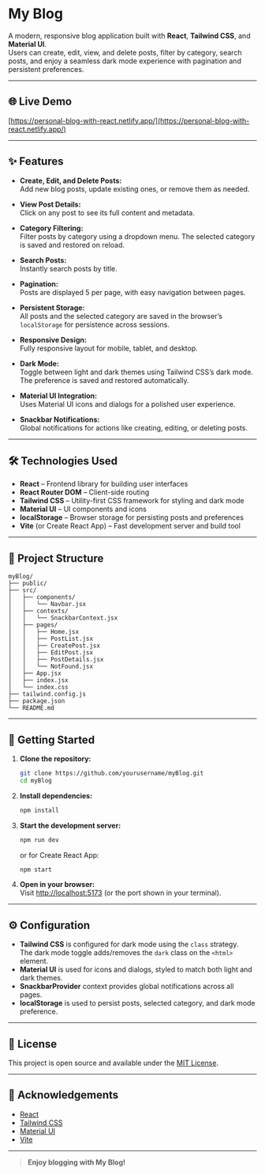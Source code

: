 # My Blog

A modern, responsive blog application built with **React**, **Tailwind CSS**, and **Material UI**.  
Users can create, edit, view, and delete posts, filter by category, search posts, and enjoy a seamless dark mode experience with pagination and persistent preferences.

---

## 🌐 Live Demo

[https://personal-blog-with-react.netlify.app/](https://personal-blog-with-react.netlify.app/)

---

## ✨ Features

- **Create, Edit, and Delete Posts:**  
  Add new blog posts, update existing ones, or remove them as needed.

- **View Post Details:**  
  Click on any post to see its full content and metadata.

- **Category Filtering:**  
  Filter posts by category using a dropdown menu. The selected category is saved and restored on reload.

- **Search Posts:**  
  Instantly search posts by title.

- **Pagination:**  
  Posts are displayed 5 per page, with easy navigation between pages.

- **Persistent Storage:**  
  All posts and the selected category are saved in the browser’s `localStorage` for persistence across sessions.

- **Responsive Design:**  
  Fully responsive layout for mobile, tablet, and desktop.

- **Dark Mode:**  
  Toggle between light and dark themes using Tailwind CSS’s dark mode. The preference is saved and restored automatically.

- **Material UI Integration:**  
  Uses Material UI icons and dialogs for a polished user experience.

- **Snackbar Notifications:**  
  Global notifications for actions like creating, editing, or deleting posts.

---

## 🛠️ Technologies Used

- **React** – Frontend library for building user interfaces
- **React Router DOM** – Client-side routing
- **Tailwind CSS** – Utility-first CSS framework for styling and dark mode
- **Material UI** – UI components and icons
- **localStorage** – Browser storage for persisting posts and preferences
- **Vite** (or Create React App) – Fast development server and build tool

---

## 📂 Project Structure

```
myBlog/
├── public/
├── src/
│   ├── components/
│   │   └── Navbar.jsx
│   ├── contexts/
│   │   └── SnackbarContext.jsx
│   ├── pages/
│   │   ├── Home.jsx
│   │   ├── PostList.jsx
│   │   ├── CreatePost.jsx
│   │   ├── EditPost.jsx
│   │   ├── PostDetails.jsx
│   │   └── NotFound.jsx
│   ├── App.jsx
│   ├── index.jsx
│   └── index.css
├── tailwind.config.js
├── package.json
└── README.md
```

---

## 🚀 Getting Started

1. **Clone the repository:**

   ```sh
   git clone https://github.com/yourusername/myBlog.git
   cd myBlog
   ```

2. **Install dependencies:**

   ```sh
   npm install
   ```

3. **Start the development server:**

   ```sh
   npm run dev
   ```

   or for Create React App:

   ```sh
   npm start
   ```

4. **Open in your browser:**  
   Visit [http://localhost:5173](http://localhost:5173) (or the port shown in your terminal).

---

## ⚙️ Configuration

- **Tailwind CSS** is configured for dark mode using the `class` strategy.  
  The dark mode toggle adds/removes the `dark` class on the `<html>` element.
- **Material UI** is used for icons and dialogs, styled to match both light and dark themes.
- **SnackbarProvider** context provides global notifications across all pages.
- **localStorage** is used to persist posts, selected category, and dark mode preference.

---

## 📄 License

This project is open source and available under the [MIT License](LICENSE).

---

## 🙏 Acknowledgements

- [React](https://react.dev/)
- [Tailwind CSS](https://tailwindcss.com/)
- [Material UI](https://mui.com/)
- [Vite](https://vitejs.dev/)

---

> **Enjoy blogging with My Blog!**
